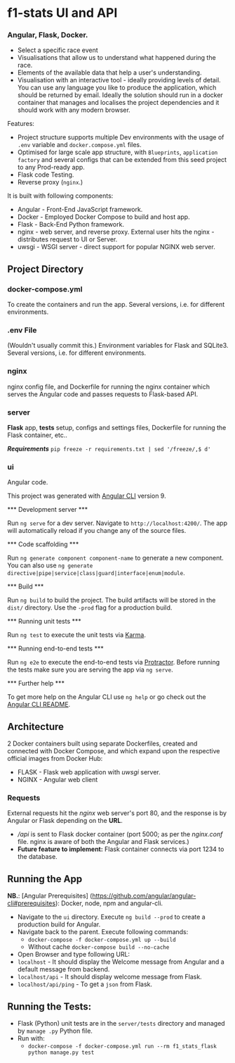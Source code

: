 # f1-stats UI and API
### Angular, Flask, Docker.
- Select a specific race event 
- Visualisations that allow us to understand what happened during the race. 
- Elements of the available data that help a user's understanding. 
- Visualisation with an interactive tool - ideally providing levels of detail.
 
You can use any language you like to produce the application, which should be returned by email. Ideally the solution should run in a docker container that manages and localises the project dependencies and it should work with any modern browser.

Features:
- Project structure supports multiple Dev environments with the usage of `.env` variable and `docker.compose.yml` files.
- Optimised for large scale app structure, with `Blueprints`, `application factory` and several configs that can be extended from this seed project to any Prod-ready app.
- Flask code Testing.
- Reverse proxy (`nginx`.)

It is built with following components:
- Angular - Front-End JavaScript framework.
- Docker - Employed Docker Compose to build and host app.
- Flask - Back-End Python framework.
- nginx - web server, and reverse proxy. External user hits the nginx - distributes request to UI or Server.
- uwsgi - WSGI server - direct support for popular NGINX web server.

## Project Directory

### docker-compose.yml

To create the containers and run the app. Several versions, i.e. for different environments.

### .env File

(Wouldn't usually commit this.) Environment variables for Flask and SQLite3. Several versions, i.e. for different environments.

### nginx

nginx config file, and Dockerfile for running the nginx container which serves the Angular code and passes requests to Flask-based API.

### server

**Flask** app, **tests** setup, configs and settings files, Dockerfile for running the Flask container, etc..

***Requirements***
`pip freeze -r requirements.txt | sed '/freeze/,$ d'`

### ui

Angular code.

This project was generated with [Angular CLI](https://github.com/angular/angular-cli) version 9.

*** Development server *** 

Run `ng serve` for a dev server. Navigate to `http://localhost:4200/`. The app will automatically reload if you change any of the source files.

*** Code scaffolding *** 

Run `ng generate component component-name` to generate a new component. You can also use `ng generate directive|pipe|service|class|guard|interface|enum|module`.

*** Build *** 

Run `ng build` to build the project. The build artifacts will be stored in the `dist/` directory. Use the `-prod` flag for a production build.

***  Running unit tests *** 

Run `ng test` to execute the unit tests via [Karma](https://karma-runner.github.io).

***  Running end-to-end tests *** 

Run `ng e2e` to execute the end-to-end tests via [Protractor](http://www.protractortest.org/).
Before running the tests make sure you are serving the app via `ng serve`.

***  Further help *** 

To get more help on the Angular CLI use `ng help` or go check out the [Angular CLI README](https://github.com/angular/angular-cli/blob/master/README.md).

## Architecture

2 Docker containers built using separate Dockerfiles, created and connected with Docker Compose, and which expand upon the respective official images from Docker Hub:
- FLASK - Flask web application with _uwsgi_ server.
- NGINX - Angular web client

### Requests

External requests hit the _nginx_ web server's port 80, and the response is by Angular or Flask depending on the **URL**. 
- _/api_ is sent to Flask docker container (port 5000; as per the _nginx.conf_ file. nginx is aware of both the Angular and Flask services.) 
- **Future feature to implement:** Flask container connects via port 1234 to the database.

## Running the App

**NB.**: [Angular Prerequisites] (https://github.com/angular/angular-cli#prerequisites): Docker, node, npm and angular-cli.

- Navigate to the `ui` directory. 
Execute `ng build --prod` to create a production build for Angular.
- Navigate back to the parent. Execute following commands:
  - `docker-compose -f docker-compose.yml up --build`
  - Without cache `docker-compose build --no-cache`
- Open Browser and type following URL:
- `localhost` - It should display the Welcome message from Angular and a default message from
  backend.
- `localhost/api` - It should display welcome message from Flask.
- `localhost/api/ping` - To get a `json` from Flask.

## Running the Tests:

- Flask (Python) unit tests are in the `server/tests` directory and managed by `manage .py` Python file.
- Run with:
  - `docker-compose -f docker-compose.yml run --rm f1_stats_flask python manage.py test`